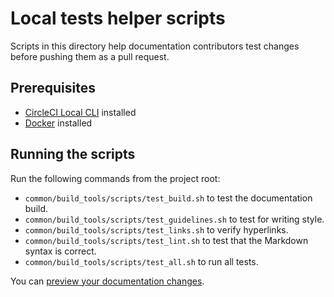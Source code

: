 # Local tests helper scripts

Scripts in this directory help documentation contributors test changes before pushing them as a pull request.

## Prerequisites

- [CircleCI Local CLI](https://circleci.com/docs/2.0/local-cli/) installed
- [Docker](https://docs.docker.com/get-docker/) installed

## Running the scripts

Run the following commands from the project root:

- `common/build_tools/scripts/test_build.sh` to test the documentation build.
- `common/build_tools/scripts/test_guidelines.sh` to test for writing style.
- `common/build_tools/scripts/test_links.sh` to verify hyperlinks.
- `common/build_tools/scripts/test_lint.sh` to test that the Markdown syntax is correct.
- `common/build_tools/scripts/test_all.sh` to run all tests.

You can [preview your documentation changes](https://github.com/ConsenSys/doc.common/wiki/MkDocs-And-Custom-Markdown-Guide#preview-documentation-locally).
